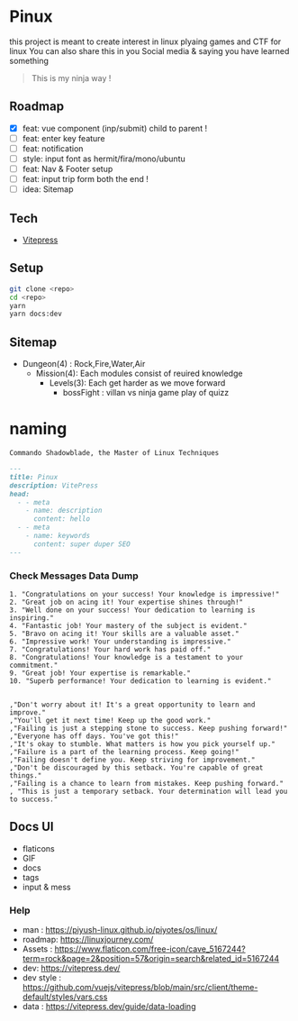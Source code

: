 # Pinux

this project is meant to create interest in linux plyaing games and CTF for linux
You can also share this in you Social media & saying you have learned something
> This is my ninja way !

## Roadmap

- [x] feat: vue component (inp/submit) child to parent !
- [ ] feat: enter key feature
- [ ] feat: notification
- [ ] style: input font as hermit/fira/mono/ubuntu
- [ ] feat: Nav & Footer setup
- [ ] feat: input trip form both the end !
- [ ] idea: Sitemap

## Tech

- [Vitepress](https://vitepress.dev/)

## Setup

```sh
git clone <repo>
cd <repo>
yarn
yarn docs:dev
```

## Sitemap

- Dungeon(4) : Rock,Fire,Water,Air
  - Mission(4): Each modules consist of reuired knowledge
    - Levels(3): Each get harder as we move forward
      - bossFight : villan vs ninja game play of quizz


# naming

```
Commando Shadowblade, the Master of Linux Techniques
```

```md
---
title: Pinux
description: VitePress
head:
  - - meta
    - name: description
      content: hello
  - - meta
    - name: keywords
      content: super duper SEO
---
```

### Check Messages Data Dump

```
1. "Congratulations on your success! Your knowledge is impressive!"
2. "Great job on acing it! Your expertise shines through!"
3. "Well done on your success! Your dedication to learning is inspiring."
4. "Fantastic job! Your mastery of the subject is evident."
5. "Bravo on acing it! Your skills are a valuable asset."
6. "Impressive work! Your understanding is impressive."
7. "Congratulations! Your hard work has paid off."
8. "Congratulations! Your knowledge is a testament to your commitment."
9. "Great job! Your expertise is remarkable."
10. "Superb performance! Your dedication to learning is evident."


,"Don't worry about it! It's a great opportunity to learn and improve."
,"You'll get it next time! Keep up the good work."
,"Failing is just a stepping stone to success. Keep pushing forward!"
,"Everyone has off days. You've got this!"
,"It's okay to stumble. What matters is how you pick yourself up."
,"Failure is a part of the learning process. Keep going!"
,"Failing doesn't define you. Keep striving for improvement."
,"Don't be discouraged by this setback. You're capable of great things."
,"Failing is a chance to learn from mistakes. Keep pushing forward."
, "This is just a temporary setback. Your determination will lead you to success."
```

## Docs UI

- flaticons
- GIF
- docs
- tags
- input & mess

### Help

- man : https://piyush-linux.github.io/piyotes/os/linux/
- roadmap: https://linuxjourney.com/
- Assets : https://www.flaticon.com/free-icon/cave_5167244?term=rock&page=2&position=57&origin=search&related_id=5167244
- dev: https://vitepress.dev/
- dev style : https://github.com/vuejs/vitepress/blob/main/src/client/theme-default/styles/vars.css
- data : https://vitepress.dev/guide/data-loading
